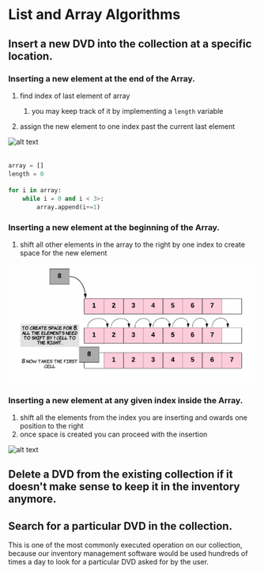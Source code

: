 # List and Array Algorithms

## Insert a new DVD into the collection at a specific location.

### Inserting a new element at the end of the Array.

1. find index of last element of array
   1. you may keep track of it by implementing a `length` variable

2. assign the new element to one index past the current last element 

![alt text](/imgs/insert_end.png)

```python

array = []
length = 0

for i in array:
    while i = 0 and i < 3>:
        array.append(i+=1)
```

### Inserting a new element at the beginning of the Array.

1. shift all other elements in the array to the right by one index to create space for the new element 

![alt text](imgs/insert_start.png)

### Inserting a new element at any given index inside the Array.

1. shift all the elements from the index you are inserting and owards one position to the right
2. once space is created you can proceed with the insertion

![alt text](/imgs/insert_anywhere.png)

## Delete a DVD from the existing collection if it doesn't make sense to keep it in the inventory anymore.

## Search for a particular DVD in the collection. 

This is one of the most commonly executed operation on our collection, because our inventory management software would be used hundreds of times a day to look for a particular DVD asked for by the user.